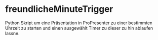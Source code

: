 # freundlicheMinuteTrigger
Python Skript um eine Präsentation in ProPresenter zu einer bestimmten Uhrzeit zu starten und einen ausgewählt Timer zu dieser zu hin ablaufen lassne.
